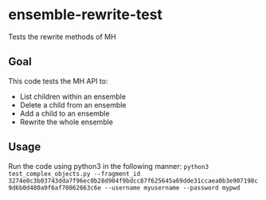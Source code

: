 # ensemble-rewrite-test
Tests the rewrite methods of MH

## Goal
This code tests the MH API to:
- List children within an ensemble
- Delete a child from an ensemble
- Add a child to an ensemble
- Rewrite the whole ensemble

## Usage
Run the code using python3 in the following manner:
`python3 test_complex_objects.py --fragment_id 3274e0c3b03743dda7f96ec0b28d904f9bdcc87f625645a69dde31ccaea0b3e907198c9d6b0d480a9f6af70862663c6e --username myusername --password mypwd`
